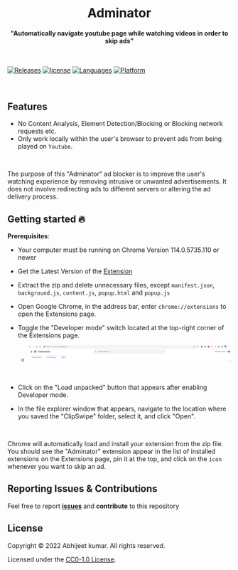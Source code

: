 <p align="center">
    <h1 align="center">Adminator</h1>
    <h4 align="center">
      "Automatically navigate youtube page while watching videos in order to skip ads"
    </h4>
  <br>
</p>


<!-- Badge section -->

[![Releases](https://img.shields.io/badge/Github-Releases-blue)](https://github.com/Abhijeetbyte/ClipSwipe/releases)
[![license](https://img.shields.io/github/license/abhijeetbyte/MYPmanager)](LICENSE)
[![Languages](https://img.shields.io/badge/Javascript-FFD43B?&logo=javascript&logoColor=blue)](#)
[![Platform](https://img.shields.io/badge/Chrome-0078D6?&logo=chrome&logoColor=white)](README.md) <!--added redme links, just to not go elseweher -->

</br>

## Features
* No Content Analysis, Element Detection/Blocking or Blocking network requests etc.
* Only work locally within the user's browser to prevent ads from being played on `Youtube`. 
<br/>


The purpose of this "Adminator" ad blocker is to improve the user's watching experience by removing intrusive or unwanted advertisements. It does not involve redirecting ads to different servers or altering the ad delivery process.


## Getting started 🔥

<b>Prerequisites</b>:

* Your computer must be running on Chrome Version 114.0.5735.110 or newer
  
* Get the Latest Version of the [Extension](https://github.com/Abhijeetbyte/Adminator/archive/refs/tags/v2.0.zip)

* Extract the zip and delete unnecessary files, except `manifest.json`, `background.js`, `content.js`, `popup.html` and `popup.js`  </br>

* Open Google Chrome, in the address bar, enter ```chrome://extensions``` to open the Extensions page.

* Toggle the "Developer mode" switch located at the top-right corner of the Extensions page.
  - ![Dev-mode](img/dev.png)
 <br/>

* Click on the "Load unpacked" button that appears after enabling Developer mode.

* In the file explorer window that appears, navigate to the location where you saved the "ClipSwipe" folder, select it, and click "Open". 
<br>

Chrome will automatically load and install your extension from the zip file. You should see the "Adminator" extension appear in the list of installed extensions on the Extensions page, pin it at the top, and click on the `icon` whenever you want to skip an ad. <br/>



## Reporting Issues & Contributions

Feel free to report <b>[issues](https://github.com/Abhijeetbyte/ClipSwipe/issues/new)</b> and <b>contribute</b> to this repository


## License

Copyright © 2022 Abhijeet kumar. All rights reserved.

Licensed under the [CC0-1.0 License](LICENSE).
